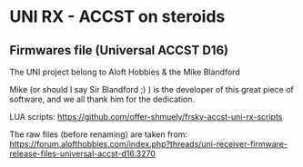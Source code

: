 # UNI RX - ACCST  on steroids

## Firmwares file (Universal ACCST D16)

The UNI project belong to Aloft Hobbies & the Mike Blandford

Mike (or should I say Sir Blandford ;) ) is the developer of this great piece of software, and we all thank him for the dedication.


LUA scripts: https://github.com/offer-shmuely/frsky-accst-uni-rx-scripts




The raw files (before renaming) are taken from:
https://forum.alofthobbies.com/index.php?threads/uni-receiver-firmware-release-files-universal-accst-d16.3270


